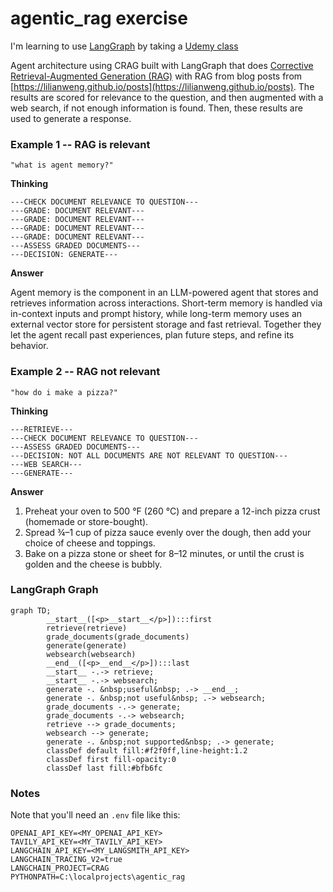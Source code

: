 # agentic_rag exercise

I'm learning to use [LangGraph](https://www.langchain.com/langgraph) by taking a [Udemy class](https://www.udemy.com/course/langgraph)

Agent architecture using CRAG built with LangGraph that does [Corrective Retrieval-Augmented Generation (RAG)](https://medium.com/@sahin.samia/crag-corrective-retrieval-augmented-generation-in-llm-what-it-is-and-how-it-works-ce24db3343a7) with RAG from blog posts from [https://lilianweng.github.io/posts](https://lilianweng.github.io/posts). The results are scored for relevance to the question, and then augmented with a web search, if not enough information is found.  Then, these results are used to generate a response. 


### Example 1 -- RAG is relevant
``` text
"what is agent memory?"
```

**Thinking**
``` text
---CHECK DOCUMENT RELEVANCE TO QUESTION---
---GRADE: DOCUMENT RELEVANT---
---GRADE: DOCUMENT RELEVANT---
---GRADE: DOCUMENT RELEVANT---
---GRADE: DOCUMENT RELEVANT---
---ASSESS GRADED DOCUMENTS---
---DECISION: GENERATE---
```
**Answer**

Agent memory is the component in an LLM-powered agent that stores and retrieves information across interactions. Short-term memory is handled via in-context inputs and prompt history, while long-term memory uses an external vector store for persistent storage and fast retrieval. Together they let the agent recall past experiences, plan future steps, and refine its behavior.


### Example 2 -- RAG not relevant
``` text
"how do i make a pizza?"
```

**Thinking**
``` text
---RETRIEVE---
---CHECK DOCUMENT RELEVANCE TO QUESTION---
---ASSESS GRADED DOCUMENTS---
---DECISION: NOT ALL DOCUMENTS ARE NOT RELEVANT TO QUESTION---
---WEB SEARCH---
---GENERATE---
```

**Answer**

1. Preheat your oven to 500 °F (260 °C) and prepare a 12-inch pizza crust (homemade or store-bought).
2. Spread ¾–1 cup of pizza sauce evenly over the dough, then add your choice of cheese and toppings.
3. Bake on a pizza stone or sheet for 8–12 minutes, or until the crust is golden and the cheese is bubbly.

### LangGraph Graph

``` mermaid
graph TD;
        __start__([<p>__start__</p>]):::first
        retrieve(retrieve)
        grade_documents(grade_documents)
        generate(generate)
        websearch(websearch)
        __end__([<p>__end__</p>]):::last
        __start__ -.-> retrieve;
        __start__ -.-> websearch;
        generate -. &nbsp;useful&nbsp; .-> __end__;
        generate -. &nbsp;not useful&nbsp; .-> websearch;
        grade_documents -.-> generate;
        grade_documents -.-> websearch;
        retrieve --> grade_documents;
        websearch --> generate;
        generate -. &nbsp;not supported&nbsp; .-> generate;
        classDef default fill:#f2f0ff,line-height:1.2
        classDef first fill-opacity:0
        classDef last fill:#bfb6fc
```

### Notes
Note that you'll need an `.env` file like this:

``` text
OPENAI_API_KEY=<MY_OPENAI_API_KEY>
TAVILY_API_KEY=<MY_TAVILY_API_KEY>
LANGCHAIN_API_KEY=<MY_LANGSMITH_API_KEY>
LANGCHAIN_TRACING_V2=true
LANGCHAIN_PROJECT=CRAG
PYTHONPATH=C:\localprojects\agentic_rag
```
